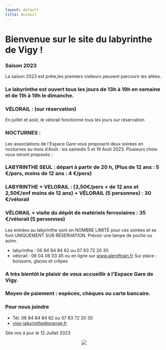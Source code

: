 ```yaml
---
layout: default
title: Accueil
---
```


<h1> Bienvenue sur le site du labyrinthe de Vigy ! </h1>



### Saison 2023

La saison 2023 est prête,les premiers visiteurs peuvent parcourir les allées.


### Le labyrinthe est ouvert tous les jours de 13h à 19h en semaine et de 11h à 19h le dimanche.

### VÉLORAIL : (sur réservation)
En juillet et août, le vélorail fonctionne tous les jours sur réservation


### NOCTURNES : 
Les associations de l'Espace Gare vous proposent deux soirées en nocturnes au mois d'Août : les samedis 5 et 19 Août 2023. 
Plusieurs choix vous seront proposés : 
### LABYRINTHE SEUL : départ à partir de 20 h, (Plus de 12 ans : 5 €/pers, moins de 12 ans : 4 €/pers)
### LABYRINTHE + VELORAIL : (3,50€/pers + de 12 ans et 2,50€/enf moins de 12 ans) + VÉLORAIL (5 personnes) : 30 €/vélorail
### VÉLORAIL + visite du dépôt de matériels ferroviaires : 35 €/vélorail (5 personnes)
Les entrées au labyrinthe sont en NOMBRE LIMITÉ pour ces soirées et se font UNIQUEMENT SUR RÉSERVATION. Prévoir une lampe de poche ou autre.
- labyrinthe : 06 84 84 84 62 ou 07 83 72 20 30
- vélorail : 06 04 06 03 45 ou en ligne sur www.alemftrain.fr
Sur place : boissons, glaces et crêpes

### A très bientôt le plaisir de vous accueillir à l'Espace Gare de Vigy.
 
### Moyen de paiement : espèces, chèques ou carte bancaire. 


### Pour nous joindre
* Tél. 06 84 84 84 62
ou 07 83 72 20 30
* vigy-labyrinthe@orange.fr

Site mis à jour le 12 Juillet 2023


<center>
<img src="{{ site.baseurl }}public/img/oie.jpg">
</center>
